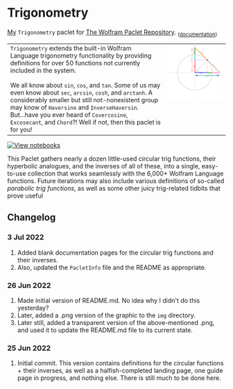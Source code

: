 # Trigonometry
[My](https://resources.wolframcloud.com/publishers/resources?PublisherID=TheRealCStover) `Trigonometry` paclet for [The Wolfram Paclet Repository](https://resources.wolframcloud.com/PacletRepository). <sub>([documentation](https://www.wolframcloud.com/obj/cstover/DeployedResources/Paclet/TheRealCStover/Trigonometry/))</sub>

<table>
  <tr>
    <td valign = "top">
      <code>Trigonometry</code> extends the built-in Wolfram Language trigonometry functionality by providing definitions for over 50 functions not currently included in the system.
      <br><br>
      We all know about <code>sin</code>, <code>cos</code>, and <code>tan</code>. Some of us may even know about <code>sec</code>, <code>arcsin</code>, <code>cosh</code>, and <code>arctanh</code>. A considerably smaller but still not-nonexistent group may know of <code>Haversine</code> and <code>InverseHaversin</code>. But...have you ever heard of <code>Covercosine</code>, <code>Excosecant</code>, and <code>Chord</code>?! Well if not, then this paclet is for you!
    </td>
    <td valign = "top">
      <img src = "https://github.com/stoverc/Trigonometry/blob/main/img/Diagram1Trans.png?raw=true" height=100%>
    </td>
  </tr>
 </table>
 
 [![View notebooks](https://wolfr.am/HAAhzkRq)](https://wolfr.am/15vauXgrU)

  This Paclet gathers nearly a dozen little-used circular trig functions, their hyperbolic analogues, and the inverses of all of these, into a single, easy-to-use collection that works seamlessly with the 6,000+ Wolfram Language functions. Future iterations may also include various definitions of so-called <i>parabolic trig functions</i>, as well as some other juicy trig-related tidbits that prove useful

## Changelog
### 3 Jul 2022
1. Added blank documentation pages for the circular trig functions and their inverses.
2. Also, updated the `PacletInfo` file and the README as appropriate.
### 26 Jun 2022
1. Made initial version of README.md. No idea why I didn't do this yesterday?
2. Later, added a .png version of the graphic to the `img` directory.
3. Later still, added a transparent version of the above-mentioned .png, and used it to update the README.md file to its current state.
### 25 Jun 2022
1. Initial commit. This version contains definitions for the circular functions + their inverses, as well as a halfish-completed landing page, one guide page in progress, and nothing else. There is still much to be done here.
